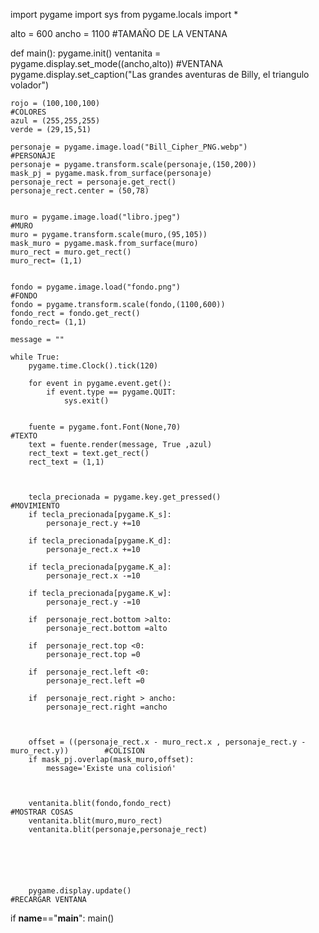 import pygame
import sys
from pygame.locals import *

alto = 600
ancho = 1100                                                                             #TAMAÑO DE LA VENTANA

def main():
    pygame.init()
    ventanita = pygame.display.set_mode((ancho,alto))                                    #VENTANA
    pygame.display.set_caption("Las grandes aventuras de Billy, el triangulo volador")
    
    rojo = (100,100,100)                                                                 #COLORES
    azul = (255,255,255)
    verde = (29,15,51)
    
    personaje = pygame.image.load("Bill_Cipher_PNG.webp")                                #PERSONAJE
    personaje = pygame.transform.scale(personaje,(150,200))
    mask_pj = pygame.mask.from_surface(personaje)     
    personaje_rect = personaje.get_rect()
    personaje_rect.center = (50,78)
    
    
    muro = pygame.image.load("libro.jpeg")                                               #MURO
    muro = pygame.transform.scale(muro,(95,105))
    mask_muro = pygame.mask.from_surface(muro)
    muro_rect = muro.get_rect()
    muro_rect= (1,1)
    
    
    fondo = pygame.image.load("fondo.png")                                               #FONDO
    fondo = pygame.transform.scale(fondo,(1100,600))
    fondo_rect = fondo.get_rect()
    fondo_rect= (1,1)
    
    message = ""
        
    while True:
        pygame.time.Clock().tick(120)
        
        for event in pygame.event.get():
            if event.type == pygame.QUIT:
                sys.exit()
        
        
        fuente = pygame.font.Font(None,70)                                              #TEXTO        
        text = fuente.render(message, True ,azul)
        rect_text = text.get_rect()
        rect_text = (1,1)
        
        
        
        tecla_precionada = pygame.key.get_pressed()                                     #MOVIMIENTO
        if tecla_precionada[pygame.K_s]:
            personaje_rect.y +=10
            
        if tecla_precionada[pygame.K_d]:
            personaje_rect.x +=10
            
        if tecla_precionada[pygame.K_a]:
            personaje_rect.x -=10
            
        if tecla_precionada[pygame.K_w]:
            personaje_rect.y -=10
        
        if  personaje_rect.bottom >alto:
            personaje_rect.bottom =alto
            
        if  personaje_rect.top <0:
            personaje_rect.top =0
            
        if  personaje_rect.left <0:
            personaje_rect.left =0
            
        if  personaje_rect.right > ancho:
            personaje_rect.right =ancho
            
            
            
        offset = ((personaje_rect.x - muro_rect.x , personaje_rect.y - muro_rect.y))        #COLISION
        if mask_pj.overlap(mask_muro,offset):
            message='Existe una colisioń'
        
        
        
        ventanita.blit(fondo,fondo_rect)                                                  #MOSTRAR COSAS
        ventanita.blit(muro,muro_rect)
        ventanita.blit(personaje,personaje_rect)
        
        
        
        
        
        
        pygame.display.update()                                                          #RECARGAR VENTANA
if __name__=="__main__":
    main()
